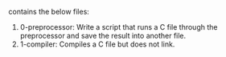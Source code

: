 contains the below files:
1. 0-preprocessor: Write a script that runs a C file through the preprocessor and save the result into another file.
2. 1-compiler: Compiles a C file but does not link.